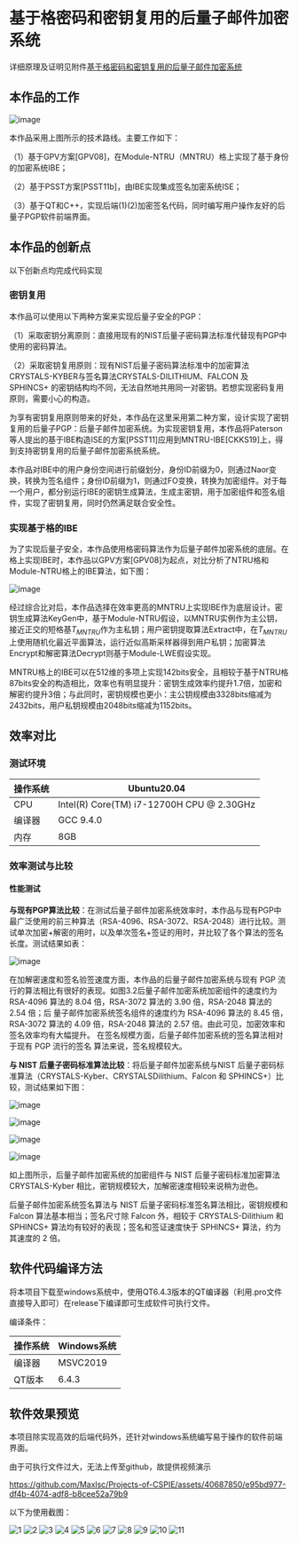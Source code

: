 # 基于格密码和密钥复用的后量子邮件加密系统

详细原理及证明见附件[基于格密码和密钥复用的后量子邮件加密系统](https://github.com/Maxlsc/Projects-of-CSPIE/tree/main/Email%20encryption%20system%20based%20on%20post%20quantum%20cryptography%20and%20key%20reuse/src/Report.pdf)

## 本作品的工作

![image](./image/PQ.png)

本作品采用上图所示的技术路线。主要工作如下：

（1）基于GPV方案[GPV08]，在Module-NTRU（MNTRU）格上实现了基于身份的加密系统IBE；

（2）基于PSST方案[PSST11b]，由IBE实现集成签名加密系统ISE；

（3）基于QT和C++，实现后端(1)(2)加密签名代码，同时编写用户操作友好的后量子PGP软件前端界面。

## 本作品的创新点

以下创新点均完成代码实现

### 密钥复用

本作品可以使用以下两种方案来实现后量子安全的PGP：

（1）采取密钥分离原则：直接用现有的NIST后量子密码算法标准代替现有PGP中使用的密码算法。

（2）采取密钥复用原则：现有NIST后量子密码算法标准中的加密算法 CRYSTALS-KYBER与签名算法CRYSTALS-DILITHIUM、FALCON 及 SPHINCS+ 的密钥结构均不同，无法自然地共用同一对密钥。若想实现密码复用原则，需要小心的构造。

为享有密钥复用原则带来的好处，本作品在这里采用第二种方案，设计实现了密钥复用的后量子PGP：后量子邮件加密系统。为实现密钥复用，本作品将Paterson 等人提出的基于IBE构造ISE的方案[PSST11]应用到MNTRU-IBE[CKKS19]上，得到支持密钥复用的后量子邮件加密系统系统。

本作品对IBE中的用户身份空间进行前缀划分，身份ID前缀为0，则通过Naor变换，转换为签名组件；身份ID前缀为1，则通过FO变换，转换为加密组件。对于每一个用户，都分别运行IBE的密钥生成算法，生成主密钥，用于加密组件和签名组件，实现了密钥复用，同时仍然满足联合安全性。

### 实现基于格的IBE

为了实现后量子安全，本作品使用格密码算法作为后量子邮件加密系统的底层。在格上实现IBE时，本作品以GPV方案[GPV08]为起点，对比分析了NTRU格和Module-NTRU格上的IBE算法，如下图：

![image](./image/IBE1.png)

经过综合比对后，本作品选择在效率更高的MNTRU上实现IBE作为底层设计。密钥生成算法KeyGen中，基于Module-NTRU假设，以MNTRU实例作为主公钥，接近正交的短格基$`T_{MNTRU}`$作为主私钥；用户密钥提取算法Extract中，在$`T_{MNTRU}`$上使用随机化最近平面算法，运行近似高斯采样器得到用户私钥；加密算法Encrypt和解密算法Decrypt则基于Module-LWE假设实现。

MNTRU格上的IBE可以在512维的多项上实现142bits安全，且相较于基于NTRU格87bits安全的构造相比，效率也有明显提升：密钥生成效率约提升1.7倍，加密和解密约提升3倍；与此同时，密钥规模也更小：主公钥规模由3328bits缩减为2432bits，用户私钥规模由2048bits缩减为1152bits。

## 效率对比

### 测试环境

| 操作系统 | Ubuntu20.04                               |
| -------- | ----------------------------------------- |
| CPU      | Intel(R) Core(TM) i7-12700H CPU @ 2.30GHz |
| 编译器   | GCC 9.4.0                                 |
| 内存     | 8GB                                       |

### 效率测试与比较

#### 性能测试

**与现有PGP算法比较**：在测试后量子邮件加密系统效率时，本作品与现有PGP中最广泛使用的前三种算法（RSA-4096、RSA-3072、RSA-2048）进行比较。测试单次加密+解密的用时，以及单次签名+签证的用时，并比较了各个算法的签名长度。测试结果如表：

![image](./image/1.png)

在加解密速度和签名验签速度方面，本作品的后量子邮件加密系统与现有 PGP 流行的算法相比有很好的表现。如图3.2后量子邮件加密系统加密组件的速度约为 RSA-4096 算法的 8.04 倍，RSA-3072 算法的 3.90 倍，RSA-2048 算法的 2.54 倍；后 量子邮件加密系统签名组件的速度约为 RSA-4096 算法的 8.45 倍，RSA-3072 算法的 4.09 倍，RSA-2048 算法的 2.57 倍。由此可见，加密效率和签名效率均有大幅提升。 在签名规模方面，后量子邮件加密系统的签名算法相对于现有 PGP 流行的签名 算法来说，签名规模较大。

**与 NIST 后量子密码标准算法比较**：将后量子邮件加密系统与NIST 后量子密码标准算法（CRYSTALS-Kyber、CRYSTALSDilithium、Falcon 和 SPHINCS+）比较，测试结果如下图：

![image](./image/1.png)

![image](./image/2.png)

![image](./image/3.png)

![image](./image/4.png)

如上图所示，后量子邮件加密系统的加密组件与 NIST 后量子密码标准加密算法 CRYSTALS-Kyber 相比，密钥规模较大，加解密速度相较来说稍为逊色。

后量子邮件加密系统签名算法与 NIST 后量子密码标准签名算法相比，密钥规模和 Falcon 算法基本相当；签名尺寸除 Falcon 外，相较于 CRYSTALS-Dilithium 和 SPHINCS+ 算法均有较好的表现；签名和签证速度快于 SPHINCS+ 算法，约为其速度的 2 倍。

## 软件代码编译方法

将本项目下载至windows系统中，使用QT6.4.3版本的QT编译器（利用.pro文件直接导入即可）在release下编译即可生成软件可执行文件。

编译条件：

| 操作系统 | Windows系统 |
| -------- | ----------- |
| 编译器   | MSVC2019    |
| QT版本   | 6.4.3       |

## 软件效果预览

本项目除实现高效的后端代码外，还针对windows系统编写易于操作的软件前端界面。


由于可执行文件过大，无法上传至github，故提供视频演示


https://github.com/Maxlsc/Projects-of-CSPIE/assets/40687850/e95bd977-df4b-4074-adf8-b8cee52a79b9



以下为使用截图：

![1](https://user-images.githubusercontent.com/40687850/233790089-72588769-8752-48e0-be95-1123e0ad4dce.png)
![2](https://user-images.githubusercontent.com/40687850/233790092-f611f0a4-3947-4b9d-9150-0b657ae06820.jpg)
![3](https://user-images.githubusercontent.com/40687850/233790093-eee6453c-4044-4479-ba78-b670a56b3336.jpg)
![4](https://user-images.githubusercontent.com/40687850/233790094-1a223dd9-dbe9-45dd-9e68-45c75f60ed7b.jpg)
![5](https://user-images.githubusercontent.com/40687850/233790096-0521b276-d331-49b6-b462-979476804075.jpg)
![6](https://user-images.githubusercontent.com/40687850/233790098-3df81015-a9a2-4bc4-b4c5-d1c4ea5f7eed.png)
![7](https://user-images.githubusercontent.com/40687850/233790099-b1c7893c-24ef-441a-b9d0-727b63ab80a4.jpg)
![8](https://user-images.githubusercontent.com/40687850/233790101-dea71945-eae2-47dc-9a41-7709adadc289.jpg)
![9](https://user-images.githubusercontent.com/40687850/233790103-dce93aea-484f-4a89-b0f5-aec78fb78d56.jpg)
![10](https://user-images.githubusercontent.com/40687850/233790106-79319c6b-33c1-4834-8789-ba07fe774a92.jpg)
![11](https://user-images.githubusercontent.com/40687850/233790109-66baa799-9877-4064-a575-10a0e21d0295.jpg)
